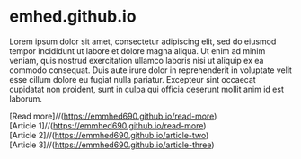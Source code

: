 # emhed.github.io

Lorem ipsum dolor sit amet, consectetur adipiscing elit, sed do eiusmod tempor incididunt ut labore et dolore magna aliqua. Ut enim ad minim veniam, quis nostrud exercitation ullamco laboris nisi ut aliquip ex ea commodo consequat. Duis aute irure dolor in reprehenderit in voluptate velit esse cillum dolore eu fugiat nulla pariatur. Excepteur sint occaecat cupidatat non proident, sunt in culpa qui officia deserunt mollit anim id est laborum.

[Read more]//(https://emmhed690.github.io/read-more) <br>
[Article 1]//(https://emmhed690.github.io/read-more) <br>
[Article 2]//(https://emmhed690.github.io/article-two) <br>
[Article 3]//(https://emmhed690.github.io/article-three)
